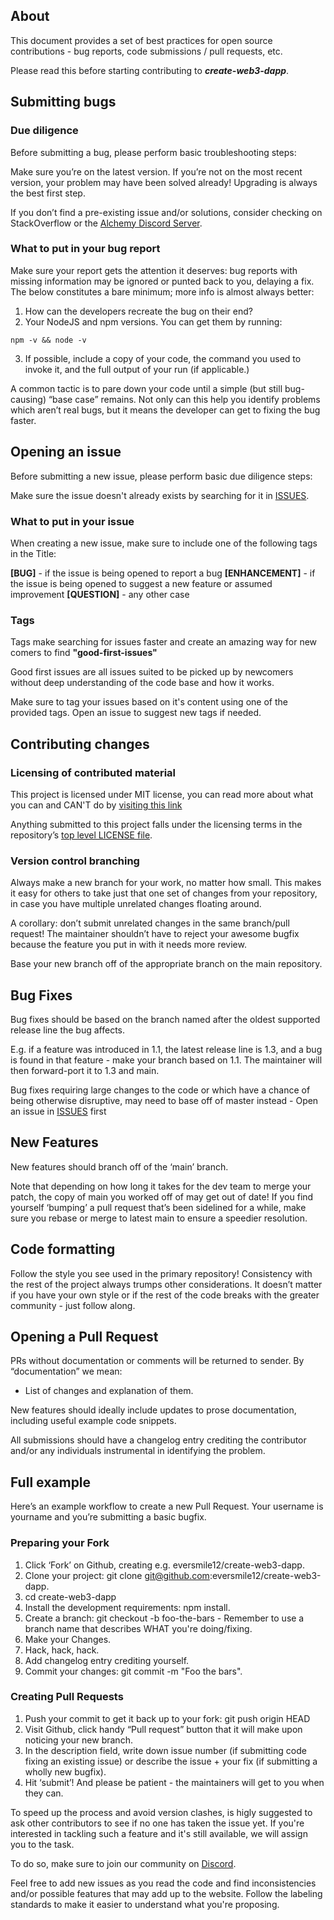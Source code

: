 


## About
This document provides a set of best practices for open source contributions - bug reports, code submissions / pull requests, etc.

Please read this before starting contributing to ***create-web3-dapp***.

## Submitting bugs

### Due diligence
Before submitting a bug, please perform basic troubleshooting steps:

Make sure you’re on the latest version. If you’re not on the most recent version, your problem may have been solved already! Upgrading is always the best first step.

If you don’t find a pre-existing issue and/or solutions, consider checking on StackOverflow or the [Alchemy Discord Server](https://alchemy.com/discord). 

### What to put in your bug report
Make sure your report gets the attention it deserves: bug reports with missing information may be ignored or punted back to you, delaying a fix. The below constitutes a bare minimum; more info is almost always better:

1. How can the developers recreate the bug on their end?
2. Your NodeJS and npm versions. You can get them by running:
```
npm -v && node -v
```
3. If possible, include a copy of your code, the command you used to invoke it, and the full output of your run (if applicable.)

A common tactic is to pare down your code until a simple (but still bug-causing) “base case” remains. Not only can this help you identify problems which aren’t real bugs, but it means the developer can get to fixing the bug faster.

## Opening an issue
Before submitting a new issue, please perform basic due diligence steps:

Make sure the issue doesn't already exists by searching for it in [ISSUES](). 

### What to put in your issue

When creating a new issue, make sure to include one of the following tags in the Title:

**[BUG]** - if the issue is being opened to report a bug
**[ENHANCEMENT]** - if the issue is being opened to suggest a new feature or assumed improvement
**[QUESTION]** - any other case

### Tags
Tags make searching for issues faster and create an amazing way for new comers to find **"good-first-issues"**

Good first issues are all issues suited to be picked up by newcomers without deep understanding of the code base and how it works. 

Make sure to tag your issues based on it's content using one of the provided tags. Open an issue to suggest new tags if needed. 

## Contributing changes

### Licensing of contributed material
This project is licensed under MIT license, you can read more about what you can and CAN'T do by [visiting this link](https://choosealicense.com/licenses/mit/) 

Anything submitted to this project falls under the licensing terms in the repository’s [top level LICENSE file](https://github.com/Eversmile12/create-web3-dapp/blob/main/LICENSE).

### Version control branching
Always make a new branch for your work, no matter how small. This makes it easy for others to take just that one set of changes from your repository, in case you have multiple unrelated changes floating around.

A corollary: don’t submit unrelated changes in the same branch/pull request! The maintainer shouldn’t have to reject your awesome bugfix because the feature you put in with it needs more review.

Base your new branch off of the appropriate branch on the main repository.

## Bug Fixes 

Bug fixes should be based on the branch named after the oldest supported release line the bug affects.

E.g. if a feature was introduced in 1.1, the latest release line is 1.3, and a bug is found in that feature - make your branch based on 1.1. The maintainer will then forward-port it to 1.3 and main.

Bug fixes requiring large changes to the code or which have a chance of being otherwise disruptive, may need to base off of master instead - Open an issue in [ISSUES](https://github.com/Eversmile12/create-web3-dapp/issues?q=is%3Aissue+is%3Aopen+sort%3Aupdated-desc) first

## New Features

New features should branch off of the ‘main’ branch.

Note that depending on how long it takes for the dev team to merge your patch, the copy of main you worked off of may get out of date! If you find yourself ‘bumping’ a pull request that’s been sidelined for a while, make sure you rebase or merge to latest main to ensure a speedier resolution.

## Code formatting

Follow the style you see used in the primary repository! Consistency with the rest of the project always trumps other considerations. It doesn’t matter if you have your own style or if the rest of the code breaks with the greater community - just follow along.

## Opening a Pull Request

PRs without documentation or comments will be returned to sender. By “documentation” we mean:

* List of changes and explanation of them.

New features should ideally include updates to prose documentation, including useful example code snippets.

All submissions should have a changelog entry crediting the contributor and/or any individuals instrumental in identifying the problem.

## Full example

Here’s an example workflow to create a new Pull Request. Your username is yourname and you’re submitting a basic bugfix.

### Preparing your Fork
1. Click ‘Fork’ on Github, creating e.g. eversmile12/create-web3-dapp.
2. Clone your project: git clone git@github.com:eversmile12/create-web3-dapp.
3. cd create-web3-dapp
4. Install the development requirements: npm install.
5. Create a branch: git checkout -b foo-the-bars - Remember to use a branch name that describes WHAT you're doing/fixing.
6. Make your Changes.
7. Hack, hack, hack.
8. Add changelog entry crediting yourself.
9. Commit your changes: git commit -m "Foo the bars".

### Creating Pull Requests
1. Push your commit to get it back up to your fork: git push origin HEAD
2. Visit Github, click handy “Pull request” button that it will make upon noticing your new branch.
3. In the description field, write down issue number (if submitting code fixing an existing issue) or describe the issue + your fix (if submitting a wholly new bugfix).
4. Hit ‘submit’! And please be patient - the maintainers will get to you when they can.

To speed up the process and avoid version clashes, is higly suggested to ask other contributors to see if no one has taken the issue yet. If you're interested in tackling such a feature and it's still available, we will assign you to the task. 

To do so, make sure to join our community on [Discord](alchemy.com/discord).

Feel free to add new issues as you read the code and find inconsistencies and/or possible features that may add up to the website. Follow the labeling standards to make it easier to understand what you're proposing.
